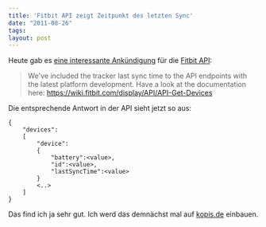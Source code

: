 ```yaml
---
title: 'Fitbit API zeigt Zeitpunkt des letzten Sync'
date: "2011-08-26"
tags: 
layout: post
---
```

Heute gab es [eine interessante Ankündigung][2] für die [Fitbit API][1]:

> We've included the tracker last sync time to the API endpoints with the latest platform development. Have a look at the documentation here: https://wiki.fitbit.com/display/API/API-Get-Devices

Die entsprechende Antwort in der API sieht jetzt so aus:

    {
        "devices":
        [
            "device":
            {     
                "battery":<value>,
                "id":<value>,
                "lastSyncTime":<value>
            }
            <..>
        ]
    }

Das find ich ja sehr gut. Ich werd das demnächst mal auf [kopis.de][3] einbauen.

[1]: http://dev.fitbit.com
[2]: https://groups.google.com/d/msg/fitbit-api/bdtT--KXHt0/m2zKt6C-qGYJ
[3]: http://www.kopis.de
